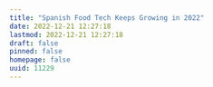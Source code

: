 ```yaml
---
title: "Spanish Food Tech Keeps Growing in 2022"
date: 2022-12-21 12:27:18
lastmod: 2022-12-21 12:27:18
draft: false
pinned: false
homepage: false
uuid: 11229
---
```

